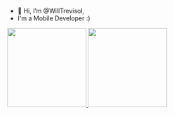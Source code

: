 - 👋 Hi, I’m @WillTrevisol,
- I'm a Mobile Developer :)

<div>
  <a href="https://github.com/WillTrevisol">
  <img height="180em" src="https://github-readme-stats-eight-theta.vercel.app/api?username=WillTrevisol&show_icons=true&theme=onedark&include_all_commits=true&count_private=false"/>
  <img height="180em" src="https://github-readme-stats-eight-theta.vercel.app/api/top-langs/?username=WillTrevisol&layout=compact&theme=onedark"/></a>
</div>

